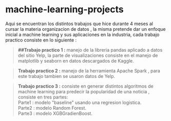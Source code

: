 # machine-learning-projects


Aqui se encuentran los distintos trabajos que hice durante 4 meses al cursar la materia organizacion de datos , la misma pretende dar un enfoque inicial a machine learning y sus aplicaciones en la industria, cada trabajo practico consiste en lo siguiente :

> **##Trabajo practico 1 :** manejo de la libreria pandas aplicado a datos del sitio  Yelp, la parte de visualizaciones consiste en el manejo de matplotlib y seaborn en datos descargados de Kaggle.
  
> **Trabajo practico 2 :** manejo de la herramienta Apache Spark , para este trabajo tambien se usaron datos de Yelp.
  
>  **Trabajo practico 3 :** consiste en generar distintos algoritmos de machine learning para predecir la popularidad de una noticia , consiste en tres    partes:<br>
>      Parte1 : modelo "baseline" usando una regresion logistica.<br>
>      Parte2 : modelo Random Forest.<br>
>      Parte3 : modelo XGBGradienBoost.<br>
